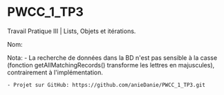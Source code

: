 # PWCC_1_TP3
Travail Pratique III | Lists, Objets et itérations.

Nom:

Nota:
    - La recherche de données dans la BD n'est pas sensible à la casse (fonction getAllMatchingRecords() transforme les lettres en majuscules), contrairement à l'implémentation.

    - Projet sur GitHub: https://github.com/anieDanie/PWCC_1_TP3.git
